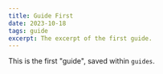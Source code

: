 ```yaml
---
title: Guide First
date: 2023-10-18
tags: guide
excerpt: The excerpt of the first guide.
---
```


This is the first "guide", saved within `guides`.